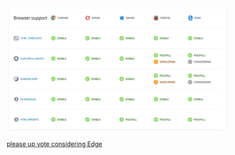 <img style="border: 0" src="/browser-compatibility.png">

[please up vote considering Edge](https://wpdev.uservoice.com/forums/257854-microsoft-edge-developer/suggestions/6261298-custom-elements)
